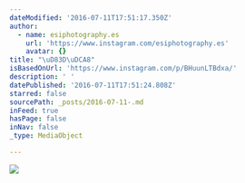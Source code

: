 ```yaml
---
dateModified: '2016-07-11T17:51:17.350Z'
author:
  - name: esiphotography.es
    url: 'https://www.instagram.com/esiphotography.es'
    avatar: {}
title: "\uD83D\uDCA8"
isBasedOnUrl: 'https://www.instagram.com/p/BHuunLTBdxa/'
description: ' '
datePublished: '2016-07-11T17:51:24.808Z'
starred: false
sourcePath: _posts/2016-07-11-.md
inFeed: true
hasPage: false
inNav: false
_type: MediaObject

---
```

![ ](https://scontent.cdninstagram.com/t51.2885-15/s640x640/sh0.08/e35/13658575_266793550356637_604036846_n.jpg?ig_cache_key=MTI5MjE3NTE0NTQzMTMyNTc4Ng%3D%3D.2)